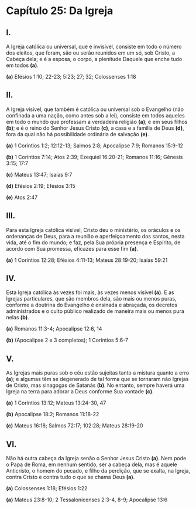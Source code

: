 # Capítulo 25: Da Igreja

## **I.**
A Igreja católica ou universal, que é invisível, consiste em todo o número dos eleitos, que foram, são ou serão reunidos em um só, sob Cristo, a Cabeça dela; e é a esposa, o corpo, a plenitude Daquele que enche tudo em todos **(a)**.

**(a)** Efésios 1:10; 22-23; 5:23; 27; 32; Colossenses 1:18

## **II.**
A Igreja visível, que também é católica ou universal sob o Evangelho (não confinada a uma nação, como antes sob a lei), consiste em todos aqueles em todo o mundo que professam a verdadeira religião **(a)**; e em seus filhos **(b)**; e é o reino do Senhor Jesus Cristo **(c)**, a casa e a família de Deus **(d)**, fora da qual não há possibilidade ordinária de salvação **(e)**.

**(a)** 1 Coríntios 1:2; 12:12-13; Salmos 2:8; Apocalipse 7:9; Romanos 15:9-12

**(b)** 1 Coríntios 7:14; Atos 2:39; Ezequiel 16:20-21; Romanos 11:16; Gênesis 3:15; 17:7

**(c)** Mateus 13:47; Isaías 9:7

**(d)** Efésios 2:19; Efésios 3:15

**(e)** Atos 2:47

## **III.**
Para esta Igreja católica visível, Cristo deu o ministério, os oráculos e os ordenanças de Deus, para a reunião e aperfeiçoamento dos santos, nesta vida, até o fim do mundo; e faz, pela Sua própria presença e Espírito, de acordo com Sua promessa, eficazes para esse fim **(a)**.

**(a)** 1 Coríntios 12:28; Efésios 4:11-13; Mateus 28:19-20; Isaías 59:21

## **IV.**
Esta Igreja católica às vezes foi mais, às vezes menos visível **(a)**. E as Igrejas particulares, que são membros dela, são mais ou menos puras, conforme a doutrina do Evangelho é ensinada e abraçada, os decretos administrados e o culto público realizado de maneira mais ou menos pura nelas **(b)**.

**(a)** Romanos 11:3-4; Apocalipse 12:6, 14

**(b)** (Apocalipse 2 e 3 completos); 1 Coríntios 5:6-7

## **V.**
As Igrejas mais puras sob o céu estão sujeitas tanto a mistura quanto a erro **(a)**; e algumas têm se degenerado de tal forma que se tornaram não Igrejas de Cristo, mas sinagogas de Satanás **(b)**. No entanto, sempre haverá uma Igreja na terra para adorar a Deus conforme Sua vontade **(c)**.

**(a)** 1 Coríntios 13:12; Mateus 13:24-30, 47

**(b)** Apocalipse 18:2; Romanos 11:18-22

**(c)** Mateus 16:18; Salmos 72:17; 102:28; Mateus 28:19-20

## **VI.**
Não há outra cabeça da Igreja senão o Senhor Jesus Cristo **(a)**. Nem pode o Papa de Roma, em nenhum sentido, ser a cabeça dela, mas é aquele Anticristo, o homem do pecado, e filho da perdição, que se exalta, na Igreja, contra Cristo e contra tudo o que se chama Deus **(a)**.

**(a)** Colossenses 1:18; Efésios 1:22

**(a)** Mateus 23:8-10; 2 Tessalonicenses 2:3-4, 8-9; Apocalipse 13:6

